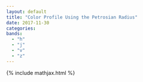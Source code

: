 ```yaml
---
layout: default
title: "Color Profile Using the Petrosian Radius"
date: 2017-11-30
categories:
bands:
  - "h"
  - "j"
  - "v"
  - "z"
---
```


{% include mathjax.html  %}
